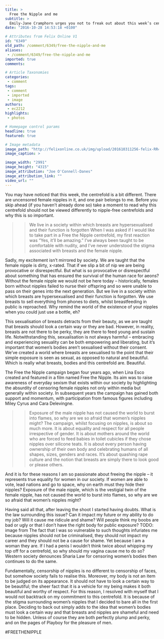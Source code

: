 ```yaml
---
title: >
  Free the Nipple and me
subtitle: >
  Emily-Jane Cramphorn urges you not to freak out about this week’s centrefold
date: "2016-10-28 14:53:18 +0100"

# Attributes from Felix Online V1
id: "6349"
old_path: /comment/6349/free-the-nipple-and-me
aliases:
 - /comment/6349/free-the-nipple-and-me
imported: true
comments:

# Article Taxonomies
categories:
 - comment
tags:
 - comment
 - imported
 - image
authors:
 - ec2212
highlights:
 - photos

# Homepage control params
headline: true
featured: true

# Image metadata
image_path: "http://felixonline.co.uk/img/upload/201610311256-felix-RR4.jpg"
image_caption: >

image_width: "2991"
image_height: "4315"
image_attribution: "Joe O'Connell-Danes"
image_attribution_link: ""
video_url: ""
---
```


You may have noticed that this week, the centrefold is a bit different. There are uncensored female nipples in it, and one pair belongs to me. Before you skip ahead (if you haven’t already done so) take a moment to read why this centrefold should not be viewed differently to nipple-free centrefolds and why this is so important.
> > We live in a society within which breasts are hypersexualised and their function is forgotten
When I was asked if I would like to take part in a Free the Nipple centrefold, my first reaction was “Yes, it’ll be amazing.” I’ve always been taught to be comfortable with nudity, and I’ve never understood the stigma associated with breasts and the female nipple.

Sadly, my excitement isn’t mirrored by society. We are taught that the female nipple is dirty, x-rated. That if we slip a bit of nip we are being provocative or disrespectful. But what is so provocative or disrespectful about something that has ensured the survival of the human race for aeons? Without the female nipple we would not be here today – historically, females born without nipples failed to nurse their offspring and so were unable to pass on their genes into the next generation. But we live in a society within which breasts are hypersexualised and their function is forgotten. We use breasts to sell everything from phones to diets, whilst breastfeeding in public is reproached. Why remind the world of the existence of your nipples when you could just use a bottle, eh?

This sexualisation of breasts detracts from their beauty, as we are taught that breasts should look a certain way or they are bad. However, in reality, breasts are not there to be perky, they are there to feed young and sustain life. Notwithstanding this, sexualisation is not always harmful – embracing and experiencing sexuality can be both empowering and liberating, but it’s important that women’s bodies aren’t sexualised without their consent. We’ve created a world where breasts are sexualised to the point that their simple exposure is seen as sexual, as opposed to natural and beautiful. Which is really what breasts, bodies and this centrefold are. Beautiful.

The Free the Nipple campaign began four years ago, when Lina Esco created and featured in a film named Free the Nipple. Its aim was to raise awareness of everyday sexism that exists within our society by highlighting the absurdity of censoring female nipples not only within media but generally within society. In subsequent years the campaign has gained both support and momentum, with participation from famous figures including Miley Cyrus and Cara Delevingne.
> > Exposure of the male nipple has not caused the world to burst into flames, so why are we so afraid that women’s nipples might?
The campaign, whilst focusing on nipples, is about so much more. It is about equality and respect for all people irrespective of gender. It is about mothers around the world who are forced to feed babies in toilet cubicles if they chose nipples over silicone teats. It is about every person having ownership of their own body and celebrating humans of all shapes, sizes, genders and races. It’s about quashing rape culture and the notion that breasts are simply there to look good or please others.

And it is for these reasons I am so passionate about freeing the nipple – it represents true equality for women in our society. If women are able to vote, lead nations and go to space, why on earth must they hide their nipples? Exposure of the male nipple, which is the vestigial twin of the female nipple, has not caused the world to burst into flames, so why are we so afraid that women’s nipples might?

Having said all that, after leaving the shoot I started having doubts. What is the law surrounding this issue? Can it impact my future or my ability to do my job? Will it cause me ridicule and shame? Will people think my boobs are bad or ugly or that I don’t have the right body for public exposure?
TODO: image from
The fact that I was so vulnerable to such thoughts infuriates me because nipples should not be criminalised, they should not impact my career and they should not be a cause for shame. Yet because I am a woman they are. If I had a penis I wouldn’t think twice about whipping my top off for a centrefold, so why should my vagina cause me to do so? Western society denounces Sharia Law for censoring women’s bodies then continues to do the same.

Fundamentally, censorship of nipples is no different to censorship of faces, but somehow society fails to realise this. Moreover, my body is not an item to be judged on its appearance. It should not have to look a certain way to be beautiful; the sheer fact that it is a vehicle for my being makes it both beautiful and worthy of respect. For this reason, I resolved with myself that I would not backtrack on my commitment to this centrefold. It is because of the stigma surrounding women’s nipples that I decided to bare all in the first place. Deciding to back out simply adds to the idea that women’s bodies must look a certain way and that breasts and nipples are shameful and need to be hidden. Unless of course they are both perfectly plump and perky, and on the pages of Playboy for the pleasure of men.

#FREETHENIPPLE
